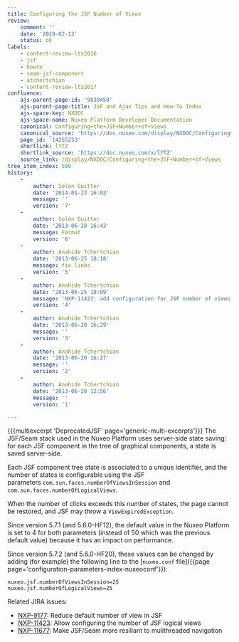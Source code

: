 ```yaml
---
title: Configuring the JSF Number of Views
review:
    comment: ''
    date: '2019-02-13'
    status: ok
labels:
    - content-review-lts2016
    - jsf
    - howto
    - seam-jsf-component
    - atchertchian
    - content-review-lts2017
confluence:
    ajs-parent-page-id: '9830458'
    ajs-parent-page-title: JSF and Ajax Tips and How-To Index
    ajs-space-key: NXDOC
    ajs-space-name: Nuxeo Platform Developer Documentation
    canonical: Configuring+the+JSF+Number+of+Views
    canonical_source: 'https://doc.nuxeo.com/display/NXDOC/Configuring+the+JSF+Number+of+Views'
    page_id: '14255253'
    shortlink: lYTZ
    shortlink_source: 'https://doc.nuxeo.com/x/lYTZ'
    source_link: /display/NXDOC/Configuring+the+JSF+Number+of+Views
tree_item_index: 500
history:
    -
        author: Solen Guitter
        date: '2014-01-23 16:03'
        message: ''
        version: '7'
    -
        author: Solen Guitter
        date: '2013-06-28 16:43'
        message: Format
        version: '6'
    -
        author: Anahide Tchertchian
        date: '2013-06-25 18:18'
        message: fix links
        version: '5'
    -
        author: Anahide Tchertchian
        date: '2013-06-25 18:09'
        message: 'NXP-11423: add configuration for JSF number of views'
        version: '4'
    -
        author: Anahide Tchertchian
        date: '2013-06-20 16:29'
        message: ''
        version: '3'
    -
        author: Anahide Tchertchian
        date: '2013-06-20 16:27'
        message: ''
        version: '2'
    -
        author: Anahide Tchertchian
        date: '2013-06-20 12:56'
        message: ''
        version: '1'

---
```

{{{multiexcerpt 'DeprecatedJSF' page='generic-multi-excerpts'}}}
The JSF/Seam stack used in the Nuxeo Platform uses server-side state saving: for each JSF component in the tree of graphical components, a state is saved server-side.

Each JSF component tree state is associated to a unique identifier, and the number of states is configurable using the JSF parameters&nbsp;`com.sun.faces.numberOfViewsInSession` and `com.sun.faces.numberOfLogicalViews`.

When the number of clicks exceeds this number of states, the page cannot be restored, and JSF may throw a `ViewExpiredException`.

Since version 5.7.1 (and 5.6.0-HF12), the default value in the Nuxeo Platform is set to 4 for both parameters (instead of 50 which was the previous default value) because it has an impact on performance.

Since version 5.7.2 (and 5.6.0-HF20), these values can be changed by adding (for example) the following line to the&nbsp;[`nuxeo.conf` file]({{page page='configuration-parameters-index-nuxeoconf'}}):

```
nuxeo.jsf.numberOfViewsInSession=25
nuxeo.jsf.numberOfLogicalViews=25
```

Related JIRA issues:

*   [NXP-9177](https://jira.nuxeo.com/browse/NXP-9177)<span class="link-summary">: Reduce default number of view in JSF</span>
*   [NXP-11423](https://jira.nuxeo.com/browse/NXP-11423): <span class="link-summary">Allow configuring the number of JSF logical views</span>
*   [NXP-11677](https://jira.nuxeo.com/browse/NXP-11677): <span class="link-summary">Make JSF/Seam more resiliant to mulithreaded navigation</span>
